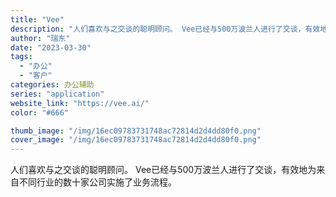 ```yaml
---
title: "Vee"
description: "人们喜欢与之交谈的聪明顾问。 Vee已经与500万波兰人进行了交谈，有效地为来自不同行业的数十家公司实施了业务流程。"
author: "瑞东"
date: "2023-03-30"
tags:
  - "办公"
  - "客户"
categories: 办公辅助
series: "application"
website_link: "https://vee.ai/"
color: "#666"

thumb_image: "/img/16ec09783731748ac72814d2d4dd80f0.png"
cover_image: "/img/16ec09783731748ac72814d2d4dd80f0.png"
---
```


人们喜欢与之交谈的聪明顾问。 Vee已经与500万波兰人进行了交谈，有效地为来自不同行业的数十家公司实施了业务流程。